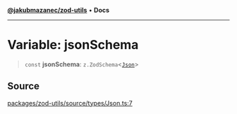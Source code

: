 [**@jakubmazanec/zod-utils**](../README.md) • **Docs**

---

# Variable: jsonSchema

> `const` **jsonSchema**: `z.ZodSchema`\<[`Json`](../type-aliases/Json.md)\>

## Source

[packages/zod-utils/source/types/Json.ts:7](https://github.com/jakubmazanec/js-tools/blob/9580d5f68de35b95719fd49b679b2d5576d49582/packages/zod-utils/source/types/Json.ts#L7)
